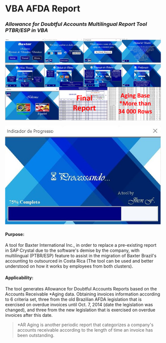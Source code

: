 # VBA AFDA Report

### **_Allowance for Doubtful Accounts Multilingual Report Tool PTBR/ESP in VBA_**

<img src="figures/repository-open-graph.png">
</p>

<p align="center"> 
<img src="figures/Processando.JPG">
</p>

#### Purpose:
A tool for Baxter International Inc., in order to replace a pre-existing report in SAP Crystal due to the software's demise by the company, with multilingual (PTBR/ESP) feature to assist in the migration of Baxter Brazil's accounting to outsourced in Costa Rica (The tool can be used and better understood on how it works by employees from both clusters).

#### Applicability:
The tool generates Allowance for Doubtful Accounts Reports based on the Accounts Receivable *Aging data. Obtaining invoices information according to 6 criteria set, three from the old Brazilian AFDA legislation that is exercised on overdue invoices until Oct. 7, 2014 (date the legislation was changed), and three from the new legislation that is exercised on overdue invoices after this date.
>*AR Aging is another periodic report that categorizes a company's accounts receivable according to the length of time an invoice has been outstanding.



